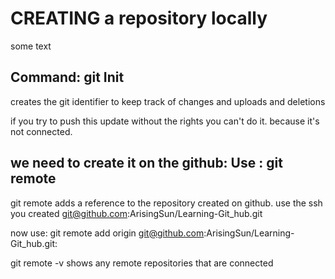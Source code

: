 # CREATING a repository locally

some text

## Command: git Init

creates the git identifier to keep track of changes and uploads and deletions

if you try to push this update without the rights you can't do it. because it's not connected.

## we need to create it on the github: Use : git remote

git remote adds a reference to the repository created on github. use the ssh you created git@github.com:ArisingSun/Learning-Git_hub.git

now use:
git remote add origin git@github.com:ArisingSun/Learning-Git_hub.git:

git remote -v shows any remote repositories that are connected

